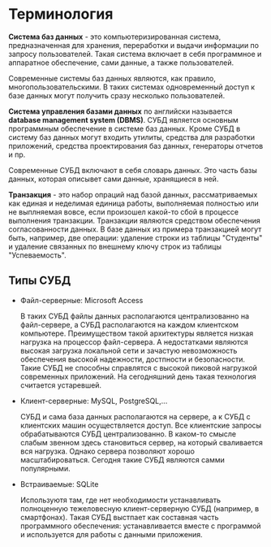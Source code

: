 # Терминология

__Система баз данных__ - это компьютеризированная система, предназначенная для хранения, переработки и выдачи информации по запросу пользователей. Такая система включает в себя программное и аппаратное обеспечение, сами данные, а также пользователей.

Современные системы баз данных являются, как правило, многопользовательскими. В таких системах одновременный доступ к базе данных могут получить сразу несколько пользователей.

__Система управления базами данных__ по английски называется __database management system (DBMS)__. СУБД является основным программным обеспечение в системе баз данных. Кроме СУБД в систему баз данных могут входить утилиты, средства для разработки приложений, средства проектирования баз данных, генераторы отчетов и пр.

Современные СУБД включают в себя словарь данных. Это часть базы данных, которая описывет сами данные, хранящиеся в ней.

__Транзакция__ - это набор опраций над базой данных, рассматриваемых как единая и неделимая единица работы, выполняемая полностью или не выплняемая вовсе, если произошел какой-то сбой в процессе выполнения транзакции. Транзакции являются средством обеспечения согласованности данных. В базе данных из примера транзакцией могут быть, например, две операции: удаление строки из таблицы "Студенты" и удаление связанных по внешнему ключу строк из таблицы "Успеваемость".

## Типы СУБД

* Файл-серверные: Microsoft Access

   В таких СУБД файлы данных располагаются централизованно на файл-сервере, а СУБД располагаются на каждом клиентском компьютере. Преимуществом такой архитектуры является низкая нагрузка на процессор файл-сервера. А недостатками являются высокая загрузка локальной сети и зачастую невозможность обеспечения высокой надежности, достпности и безопасности. Такие СУБД не способны справлятся с высокой пиковой нагрузкой современных приложений. На сегодняшний день такая технология считается устаревшей.

* Клиент-серверные: MySQL, PostgreSQL,...

    СУБД и сама база данных располагаются на сервере, а к СУБД с клиентских машин осуществляется доступ. Все клиентские запросы обрабатываются СУБД централизованно. В каком-то смысле слабым звенном здесь становиться сервер, на который сваливается вся нагрузка. Однако сервера позволяют хорошо масштабироваться. Сегодня такие СУБД являются самми популярными.

* Встраиваемые: SQLite

   Используютя там, где нет необходимости устанавливать полноценную тежеловесную клиент-серверную СУБД (например, в смартфонах). Такая СУБД выстпает как составная часть программного обеспечения: устанавливается вместе с программой и используется для работы с данными приложения.

